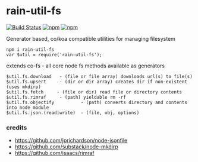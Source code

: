 # rain-util-fs #

[![Build Status](https://travis-ci.org/maxmill/rain-util-fs.svg?style=flat-square)](https://travis-ci.org/maxmill/rain-util-fs)
[![npm](https://img.shields.io/npm/v/rain-util-fs.svg?style=flat-square)]()
[![npm](https://img.shields.io/npm/dt/rain-util-fs.svg)]()


Generator based, co/koa compatible utilities  for managing filesystem

```
npm i rain-util-fs
var $util = require('rain-util-fs');
```

extends co-fs - all core node fs methods available as generators
```
$util.fs.download   - (file or file array) downloads url(s) to file(s)
$util.fs.upsert     - (dir or dir array) creates dir if non-existent (uses mkdirp)
$util.fs.fetch     - (file or dir) read file or directory contents
$util.fs.rimraf     - (path) yieldable rm -rf
$util.fs.objectify          - (path) converts directory and contents into node module
$util.fs.json.(read|write)  - (file, obj, options)
```


### credits ###


- https://github.com/jprichardson/node-jsonfile
- https://github.com/substack/node-mkdirp
- https://github.com/isaacs/rimraf